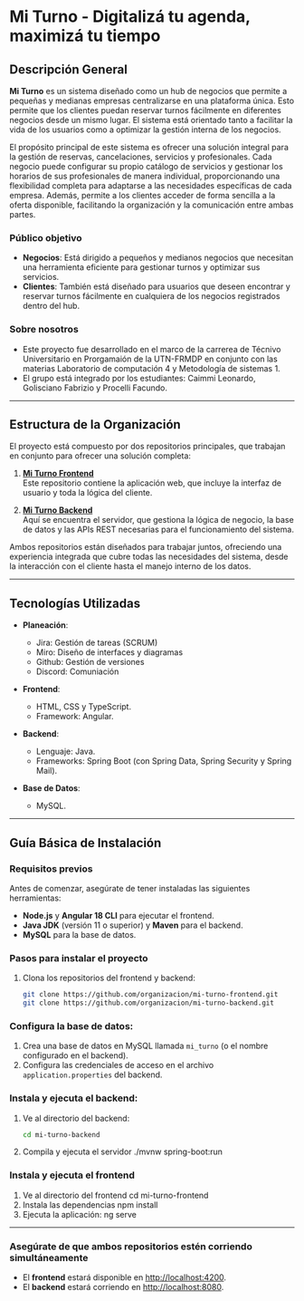 # Mi Turno - Digitalizá tu agenda, maximizá tu tiempo

## Descripción General

**Mi Turno** es un sistema diseñado como un hub de negocios que permite a pequeñas y medianas empresas centralizarse en una plataforma única. Esto permite que los clientes puedan reservar turnos fácilmente en diferentes negocios desde un mismo lugar. El sistema está orientado tanto a facilitar la vida de los usuarios como a optimizar la gestión interna de los negocios.

El propósito principal de este sistema es ofrecer una solución integral para la gestión de reservas, cancelaciones, servicios y profesionales. Cada negocio puede configurar su propio catálogo de servicios y gestionar los horarios de sus profesionales de manera individual, proporcionando una flexibilidad completa para adaptarse a las necesidades específicas de cada empresa. Además, permite a los clientes acceder de forma sencilla a la oferta disponible, facilitando la organización y la comunicación entre ambas partes.

### Público objetivo
- **Negocios**: Está dirigido a pequeños y medianos negocios que necesitan una herramienta eficiente para gestionar turnos y optimizar sus servicios.
- **Clientes**: También está diseñado para usuarios que deseen encontrar y reservar turnos fácilmente en cualquiera de los negocios registrados dentro del hub.


### Sobre nosotros
- Este proyecto fue desarrollado en el marco de la carrerea de Técnivo Universitario en Prorgamaión de la UTN-FRMDP en conjunto con las materias Laboratorio de computación 4 y Metodología de sistemas 1.
- El grupo está integrado por los estudiantes: Caimmi Leonardo, Golisciano Fabrizio y Procelli Facundo.
---

## Estructura de la Organización

El proyecto está compuesto por dos repositorios principales, que trabajan en conjunto para ofrecer una solución completa:

1. **[Mi Turno Frontend](https://github.com/Mi-turno/mi-turno-frontend)**  
   Este repositorio contiene la aplicación web, que incluye la interfaz de usuario y toda la lógica del cliente.

2. **[Mi Turno Backend](https://github.com/Mi-turno/mi-turno-backend)**  
   Aquí se encuentra el servidor, que gestiona la lógica de negocio, la base de datos y las APIs REST necesarias para el funcionamiento del sistema.

Ambos repositorios están diseñados para trabajar juntos, ofreciendo una experiencia integrada que cubre todas las necesidades del sistema, desde la interacción con el cliente hasta el manejo interno de los datos.

---

## Tecnologías Utilizadas

- **Planeación**:
  - Jira: Gestión de tareas (SCRUM)
  - Miro: Diseño de interfaces y diagramas
  - Github: Gestión de versiones
  - Discord: Comuniación
   
- **Frontend**:  
  - HTML, CSS y TypeScript.  
  - Framework: Angular.

- **Backend**:  
  - Lenguaje: Java.  
  - Frameworks: Spring Boot (con Spring Data, Spring Security y Spring Mail).

- **Base de Datos**:  
  - MySQL.

---

## Guía Básica de Instalación

### Requisitos previos
Antes de comenzar, asegúrate de tener instaladas las siguientes herramientas:
- **Node.js** y **Angular 18 CLI** para ejecutar el frontend.
- **Java JDK** (versión 11 o superior) y **Maven** para el backend.
- **MySQL** para la base de datos.

### Pasos para instalar el proyecto
1. Clona los repositorios del frontend y backend:
   ```bash
   git clone https://github.com/organizacion/mi-turno-frontend.git
   git clone https://github.com/organizacion/mi-turno-backend.git


### Configura la base de datos:

1. Crea una base de datos en MySQL llamada `mi_turno` (o el nombre configurado en el backend).
2. Configura las credenciales de acceso en el archivo `application.properties` del backend.

### Instala y ejecuta el backend:

1. Ve al directorio del backend:
   ```bash
   cd mi-turno-backend
2. Compila y ejecuta el servidor
   ./mvnw spring-boot:run
   
### Instala y ejecuta el frontend

1. Ve al directorio del frontend
   cd mi-turno-frontend
2. Instala las dependencias
   npm install
3. Ejecuta la aplicación:
   ng serve

---

### Asegúrate de que ambos repositorios estén corriendo simultáneamente

- El **frontend** estará disponible en [http://localhost:4200](http://localhost:4200).
- El **backend** estará corriendo en [http://localhost:8080](http://localhost:8080).
   

